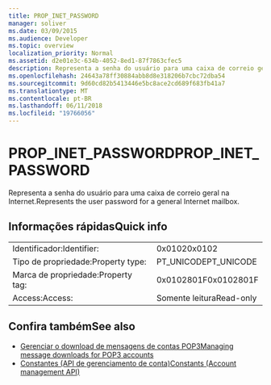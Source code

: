 ```yaml
---
title: PROP_INET_PASSWORD
manager: soliver
ms.date: 03/09/2015
ms.audience: Developer
ms.topic: overview
localization_priority: Normal
ms.assetid: d2e01e3c-634b-4052-8ed1-87f7863cfec5
description: Representa a senha do usuário para uma caixa de correio geral na Internet.
ms.openlocfilehash: 24643a78ff30884abb8d8e318206b7cbc72dba54
ms.sourcegitcommit: 9d60cd82b5413446e5bc8ace2cd689f683fb41a7
ms.translationtype: MT
ms.contentlocale: pt-BR
ms.lasthandoff: 06/11/2018
ms.locfileid: "19766056"
---
```

# <a name="propinetpassword"></a><span data-ttu-id="f44fc-103">PROP_INET_PASSWORD</span><span class="sxs-lookup"><span data-stu-id="f44fc-103">PROP_INET_PASSWORD</span></span>

<span data-ttu-id="f44fc-104">Representa a senha do usuário para uma caixa de correio geral na Internet.</span><span class="sxs-lookup"><span data-stu-id="f44fc-104">Represents the user password for a general Internet mailbox.</span></span>
  
## <a name="quick-info"></a><span data-ttu-id="f44fc-105">Informações rápidas</span><span class="sxs-lookup"><span data-stu-id="f44fc-105">Quick info</span></span>

|||
|:-----|:-----|
|<span data-ttu-id="f44fc-106">Identificador:</span><span class="sxs-lookup"><span data-stu-id="f44fc-106">Identifier:</span></span>  <br/> |<span data-ttu-id="f44fc-107">0x0102</span><span class="sxs-lookup"><span data-stu-id="f44fc-107">0x0102</span></span>  <br/> |
|<span data-ttu-id="f44fc-108">Tipo de propriedade:</span><span class="sxs-lookup"><span data-stu-id="f44fc-108">Property type:</span></span>  <br/> |<span data-ttu-id="f44fc-109">PT_UNICODE</span><span class="sxs-lookup"><span data-stu-id="f44fc-109">PT_UNICODE</span></span>|<span data-ttu-id="f44fc-110">SECURE_FLAG</span><span class="sxs-lookup"><span data-stu-id="f44fc-110">SECURE_FLAG</span></span>  <br/> |
|<span data-ttu-id="f44fc-111">Marca de propriedade:</span><span class="sxs-lookup"><span data-stu-id="f44fc-111">Property tag:</span></span>  <br/> |<span data-ttu-id="f44fc-112">0x0102801F</span><span class="sxs-lookup"><span data-stu-id="f44fc-112">0x0102801F</span></span>  <br/> |
|<span data-ttu-id="f44fc-113">Access:</span><span class="sxs-lookup"><span data-stu-id="f44fc-113">Access:</span></span>  <br/> |<span data-ttu-id="f44fc-114">Somente leitura</span><span class="sxs-lookup"><span data-stu-id="f44fc-114">Read-only</span></span>  <br/> |
   
## <a name="see-also"></a><span data-ttu-id="f44fc-115">Confira também</span><span class="sxs-lookup"><span data-stu-id="f44fc-115">See also</span></span>

- [<span data-ttu-id="f44fc-116">Gerenciar o download de mensagens de contas POP3</span><span class="sxs-lookup"><span data-stu-id="f44fc-116">Managing message downloads for POP3 accounts</span></span>](managing-message-downloads-for-pop3-accounts.md) 
- [<span data-ttu-id="f44fc-117">Constantes (API de gerenciamento de conta)</span><span class="sxs-lookup"><span data-stu-id="f44fc-117">Constants (Account management API)</span></span>](constants-account-management-api.md)

